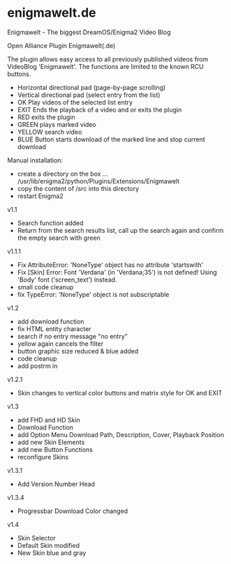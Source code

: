 # enigmawelt.de
Enigmawelt - The biggest DreamOS/Enigma2 Video Blog

Open Alliance Plugin Enigmawelt(.de)

The plugin allows easy access to all previously published videos from VideoBlog 'Enigmawelt'. The functions are limited to the known RCU buttons.

- Horizontal directional pad (page-by-page scrolling)
- Vertical directional pad (select entry from the list)
- OK Play videos of the selected list entry
- EXIT Ends the playback of a video and or exits the plugin
- RED exits the plugin
- GREEN plays marked video
- YELLOW search video
- BLUE Button starts download of the marked line and stop current download

Manual installation:

- create a directory on the box ... /usr/lib/enigma2/python/Plugins/Extensions/Enigmawelt
- copy the content of /src into this directory
- restart Enigma2

v1.1
- Search function added
- Return from the search results list, call up the search again and confirm the empty search with green

v1.1.1
- Fix AttributeError: 'NoneType' object has no attribute 'startswith'
- Fix [Skin] Error: Font 'Verdana' (in 'Verdana;35') is not defined! Using 'Body' font ('screen_text') instead.
- small code cleanup
- fix TypeError: 'NoneType' object is not subscriptable

v1.2

- add download function
- fix HTML entity character
- search if no entry message "no entry"
- yellow again cancels the filter
- button graphic size reduced & blue added
- code cleanup
- add postrm in

v1.2.1
- Skin changes to vertical color buttons and matrix style for OK and EXIT

v1.3
- add FHD and HD Skin
- Download Function
- add Option Menu Download Path, Description, Cover, Playback Position
- add new Skin Elements
- add new Button Functions
- reconfigure Skins

v1.3.1
- Add Version Number Head

v1.3.4
- Progressbar Download Color changed

v1.4
- Skin Selector
- Default Skin modified
- New Skin blue and gray
